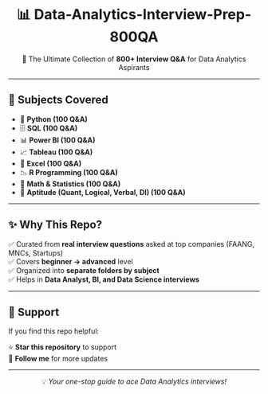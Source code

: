 <div align="center">

# 📊 Data-Analytics-Interview-Prep-800QA  
🚀 The Ultimate Collection of **800+ Interview Q&A** for Data Analytics Aspirants  

</div>

---

## 📂 Subjects Covered

- 🐍 **Python (100 Q&A)**  
- 🗄️ **SQL (100 Q&A)**  
- 📊 **Power BI (100 Q&A)**  
- 📈 **Tableau (100 Q&A)**  
- 📘 **Excel (100 Q&A)**  
- 📉 **R Programming (100 Q&A)**  
- 📐 **Math & Statistics (100 Q&A)**  
- 🧩 **Aptitude (Quant, Logical, Verbal, DI) (100 Q&A)**  

---

## ✨ Why This Repo?

✅ Curated from **real interview questions** asked at top companies (FAANG, MNCs, Startups)  
✅ Covers **beginner → advanced** level  
✅ Organized into **separate folders by subject**  
✅ Helps in **Data Analyst, BI, and Data Science interviews**  

---

## 🙌 Support

If you find this repo helpful:  

⭐ **Star this repository** to support  
👥 **Follow me** for more updates  

---

<div align="center">

💡 *Your one-stop guide to ace Data Analytics interviews!*  

</div>
